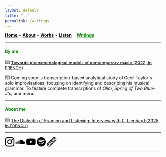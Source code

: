 ```yaml
---
layout: default
title: " ‎ "
permalink: /writings
---
```


<a href="/" style="color: black">**Home**</a> <a style="color: green"> • </a> <a href="/about" style="color: black">**About**</a> <a style="color: green"> • </a> <a href="/works" style="color: black">**Works**</a> <a style="color: green"> • </a> <a href="/listen" style="color: black">**Listen**</a> <a style="color: white"> • </a> <a href="/writings" style="color: green">**Writings**</a>

***

#### <a style="color: green">By me</a>

[<img src="./read.png" width="15" />](https://www.conservatoiredeparis.fr/sites/default/files/Recherche-Editions/TEP_MONACO_2021.pdf) <a href="https://www.conservatoiredeparis.fr/sites/default/files/Recherche-Editions/TEP_MONACO_2021.pdf" style="color: black">Towards phenomenological models of contemporary music (2022, in <font size="2">FRENCH</font>)</a>

<img src="./read.png" width="15" /> Coming soon: a transcription-based analytical study of Cecil Taylor's solo improvisations, focusing on identifying and describing his musical grammar. To feature complete transcriptions of <em>Olim</em>, <em>Spring of Two Blue-J's</em>, and more.

***

#### <a style="color: green">About me</a>

[<img src="./read.png" width="15" />](/interview-with-camille-lienhard) <a href="/interview-with-camille-lienhard" style="color: black">The Dialectic of Framing and Listening: Interview with C. Lienhard (2025, in <font size="2">FRENCH</font>)</a> 

***

[<img src="./instagram.png" width="30" />](https://www.instagram.com/matthew.t.monaco)  [<img src="./soundcloud.png" width="30" />](https://soundcloud.com/matthewtmonaco)  [<img src="./youtube.png" width="30" />](https://www.youtube.com/@matthewtmonaco)  [<img src="./spotify.png" width="30" />](https://open.spotify.com/artist/7c6dcoAhkkQznw76SGbMDu)  [<img src="./link.png" width="30" />](https://linktr.ee/matthew.t.monaco)

***
